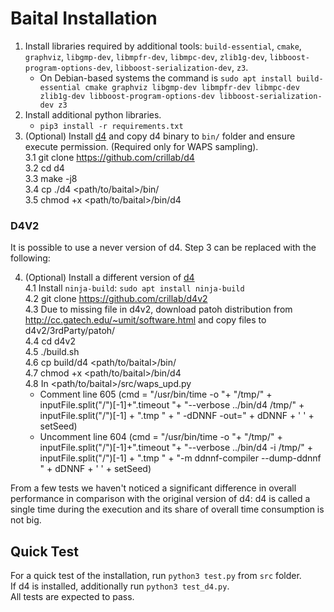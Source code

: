 # Baital Installation

1. Install libraries required by additional tools: `build-essential`, `cmake`, `graphviz`, `libgmp-dev`, `libmpfr-dev`, `libmpc-dev`, `zlib1g-dev`, `libboost-program-options-dev`, `libboost-serialization-dev`, `z3`.  
    - On Debian-based systems the command is `sudo apt install build-essential cmake graphviz libgmp-dev libmpfr-dev libmpc-dev zlib1g-dev libboost-program-options-dev libboost-serialization-dev z3`
2. Install additional python libraries.  
    - `pip3 install -r requirements.txt`  
3. (Optional) Install [d4](https://github.com/crillab/d4) and copy d4 binary to `bin/` folder and ensure execute permission. (Required only for WAPS sampling).  
3.1 git clone https://github.com/crillab/d4  
3.2 cd d4  
3.3 make -j8  
3.4 cp ./d4 <path/to/baital>/bin/  
3.5 chmod +x <path/to/baital>/bin/d4  

### D4V2
It is possible to use a never version of d4. Step 3 can be replaced with the following:  

4. (Optional) Install a different version of [d4](https://github.com/crillab/d4v2)  
4.1 Install `ninja-build`: `sudo apt install ninja-build`      
4.2 git clone https://github.com/crillab/d4v2  
4.3 Due to missing file in d4v2, download patoh distribution from http://cc.gatech.edu/~umit/software.html and copy files to d4v2/3rdParty/patoh/  
4.4 cd d4v2  
4.5 ./build.sh  
4.6 cp build/d4 <path/to/baital>/bin/  
4.7 chmod +x <path/to/baital>/bin/d4  
4.8 In <path/to/baital>/src/waps_upd.py  
    - Comment line 605 (cmd = "/usr/bin/time -o "+ "/tmp/" + inputFile.split("/")[-1]+".timeout "+ "--verbose ../bin/d4 /tmp/" + inputFile.split("/")[-1] + ".tmp " + " -dDNNF -out=" + dDNNF + ' ' + setSeed)  
    - Uncomment line 604 (cmd = "/usr/bin/time -o "+ "/tmp/" + inputFile.split("/")[-1]+".timeout "+ "--verbose ../bin/d4 -i /tmp/" + inputFile.split("/")[-1] + ".tmp " + "-m ddnnf-compiler --dump-ddnnf " + dDNNF + ' ' + setSeed)  
    
From a few tests we haven't noticed a significant difference in overall performance in comparison with the original version of d4: d4 is called a single time during the execution and its share of overall time consumption is not big.  

## Quick Test

For a quick test of the installation, run `python3 test.py` from `src` folder.   
If d4 is installed, additionally run `python3 test_d4.py`.  
All tests are expected to pass.  
